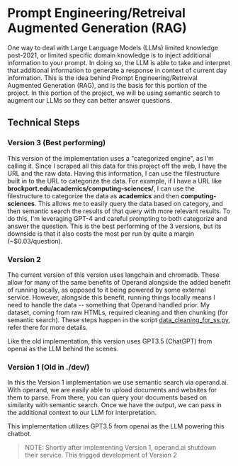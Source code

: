 # Prompt Engineering/Retreival Augmented Generation (RAG)

One way to deal with Large Language Models (LLMs) limited knowledge post-2021, or limited specific domain knowledge is to inject additional information to your prompt. In doing so, the LLM is able to take and interpret that additional information to generate a response in context of current day information. This is the idea behind Prompt Engineering/Retreival Augmented Generation (RAG), and is the basis for this portion of the project. In this portion of the project, we will be using semantic search to augment our LLMs so they can better answer questions.

## Technical Steps

### Version 3 (Best performing)

This version of the implementation uses a "categorized engine", as I'm calling it. Since I scraped all this data for this project off the web, I have the URL and the raw data. Having this information, I can use the filestructure built in to the URL to categorize the data. For example, if I have a URL like **brockport.edu/academics/computing-sciences/**, I can use the filestructure to categorize the data as **academics** and then **computing-sciences**. This allows me to easily query the data based on category, and then semantic search the results of that query with more relevant results. To do this, I'm leveraging GPT-4 and careful prompting to both categorize and answer the question. This is the best performing of the 3 versions, but its downside is that it also costs the most per run by quite a margin (~$0.03/question).

### Version 2

The current version of this version uses langchain and chromadb. These allow for many of the same benefits of Operand alongside the added benefit of running locally, as opposed to it being powered by some external service. However, alongside this benefit, running things locally means I need to handle the data -- something that Operand handled prior. My dataset, coming from raw HTMLs, required cleaning and then chunking (for semantic search). These steps happen in the script [data_cleaning_for_ss.py](../data_collection/data_cleaning_for_ss.py), refer there for more details.

Like the old implementation, this version uses GPT3.5 (ChatGPT) from openai as the LLM behind the scenes.

### Version 1 (Old in ./dev/)

In this the Version 1 implementation we use semantic search via operand.ai. With operand, we are easily able to upload documents and websites for them to parse. From there, you can query your documents based on similarity with semantic search. Once we have the output, we can pass in the additional context to our LLM for interpretation.

This implementation utilizes GPT3.5 from openai as the LLM powering this chatbot.

> NOTE: Shortly after implementing Version 1, operand.ai shutdown their service. This trigged development of Version 2
